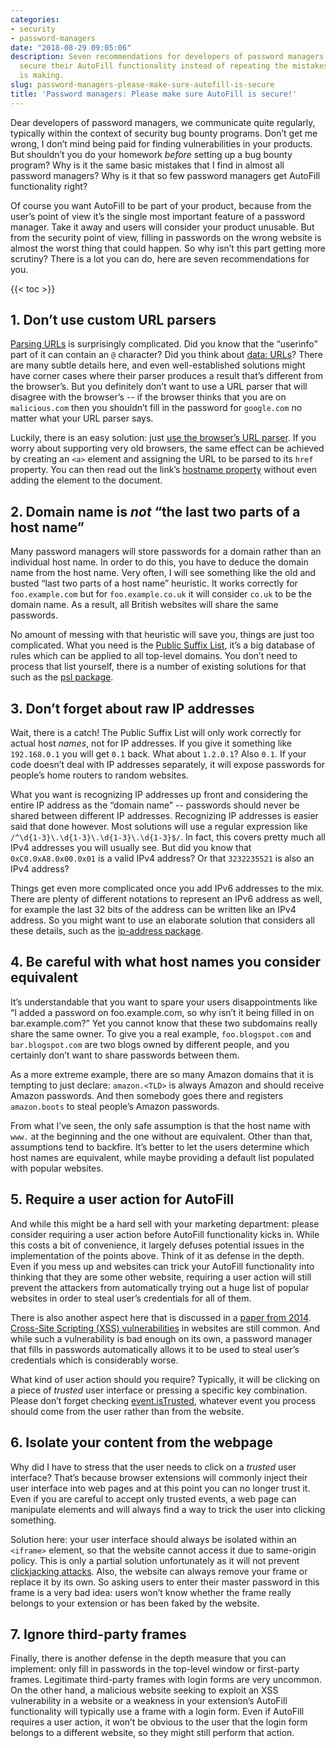 ```yaml
---
categories:
- security
- password-managers
date: "2018-08-29 09:05:06"
description: Seven recommendations for developers of password managers who want to
  secure their AutoFill functionality instead of repeating the mistakes everybody
  is making.
slug: password-managers-please-make-sure-autofill-is-secure
title: 'Password managers: Please make sure AutoFill is secure!'
---
```


Dear developers of password managers, we communicate quite regularly, typically within the context of security bug bounty programs. Don’t get me wrong, I don’t mind being paid for finding vulnerabilities in your products. But shouldn’t you do your homework *before* setting up a bug bounty program? Why is it the same basic mistakes that I find in almost all password managers? Why is it that so few password managers get AutoFill functionality right?

Of course you want AutoFill to be part of your product, because from the user’s point of view it’s the single most important feature of a password manager. Take it away and users will consider your product unusable. But from the security point of view, filling in passwords on the wrong website is almost the worst thing that could happen. So why isn’t this part getting more scrutiny? There is a lot you can do, here are seven recommendations for you.

{{< toc >}}

## 1. Don’t use custom URL parsers

[Parsing URLs](https://tools.ietf.org/html/rfc3986) is surprisingly complicated. Did you know that the “userinfo” part of it can contain an `@` character? Did you think about [data: URLs](https://tools.ietf.org/html/rfc2397)? There are many subtle details here, and even well-established solutions might have corner cases where their parser produces a result that’s different from the browser’s. But you definitely don’t want to use a URL parser that will disagree with the browser’s -- if the browser thinks that you are on `malicious.com` then you shouldn’t fill in the password for `google.com` no matter what your URL parser says.

Luckily, there is an easy solution: just [use the browser’s URL parser](https://developer.mozilla.org/en-US/docs/Web/API/URL). If you worry about supporting very old browsers, the same effect can be achieved by creating an `<a>` element and assigning the URL to be parsed to its `href` property. You can then read out the link’s [hostname property](https://developer.mozilla.org/en-US/docs/Web/API/HTMLHyperlinkElementUtils/hostname) without even adding the element to the document.

## 2. Domain name is *not* “the last two parts of a host name”

Many password managers will store passwords for a domain rather than an individual host name. In order to do this, you have to deduce the domain name from the host name. Very often, I will see something like the old and busted “last two parts of a host name” heuristic. It works correctly for `foo.example.com` but for `foo.example.co.uk` it will consider `co.uk` to be the domain name. As a result, all British websites will share the same passwords.

No amount of messing with that heuristic will save you, things are just too complicated. What you need is the [Public Suffix List](https://publicsuffix.org/), it’s a big database of rules which can be applied to all top-level domains. You don’t need to process that list yourself, there is a number of existing solutions for that such as the [psl package](https://www.npmjs.com/package/psl).

## 3. Don’t forget about raw IP addresses

Wait, there is a catch! The Public Suffix List will only work correctly for actual host *names*, not for IP addresses. If you give it something like `192.168.0.1` you will get `0.1` back. What about `1.2.0.1`? Also `0.1`. If your code doesn’t deal with IP addresses separately, it will expose passwords for people’s home routers to random websites.

What you want is recognizing IP addresses up front and considering the entire IP address as the “domain name” -- passwords should never be shared between different IP addresses. Recognizing IP addresses is easier said that done however. Most solutions will use a regular expression like `/^\d{1-3}\.\d{1-3}\.\d{1-3}\.\d{1-3}$/`. In fact, this covers pretty much all IPv4 addresses you will usually see. But did you know that `0xC0.0xA8.0x00.0x01` is a valid IPv4 address? Or that `3232235521` is also an IPv4 address?

Things get even more complicated once you add IPv6 addresses to the mix. There are plenty of different notations to represent an IPv6 address as well, for example the last 32 bits of the address can be written like an IPv4 address. So you might want to use an elaborate solution that considers all these details, such as the [ip-address package](https://www.npmjs.com/package/ip-address).

## 4. Be careful with what host names you consider equivalent

It’s understandable that you want to spare your users disappointments like “I added a password on foo.example.com, so why isn’t it being filled in on bar.example.com?” Yet you cannot know that these two subdomains really share the same owner. To give you a real example, `foo.blogspot.com` and `bar.blogspot.com` are two blogs owned by different people, and you certainly don’t want to share passwords between them.

As a more extreme example, there are so many Amazon domains that it is tempting to just declare: `amazon.<TLD>` is always Amazon and should receive Amazon passwords. And then somebody goes there and registers `amazon.boots` to steal people’s Amazon passwords.

From what I’ve seen, the only safe assumption is that the host name with `www.` at the beginning and the one without are equivalent. Other than that, assumptions tend to backfire. It’s better to let the users determine which host names are equivalent, while maybe providing a default list populated with popular websites.

## 5. Require a user action for AutoFill

And while this might be a hard sell with your marketing department: please consider requiring a user action before AutoFill functionality kicks in. While this costs a bit of convenience, it largely defuses potential issues in the implementation of the points above. Think of it as defense in the depth. Even if you mess up and websites can trick your AutoFill functionality into thinking that they are some other website, requiring a user action will still prevent the attackers from automatically trying out a huge list of popular websites in order to steal user’s credentials for all of them.

There is also another aspect here that is discussed in a [paper from 2014](https://ben-stock.de/wp-content/uploads/asiacss2014.pdf). [Cross-Site Scripting (XSS) vulnerabilities](https://en.wikipedia.org/wiki/Cross-site_scripting) in websites are still common. And while such a vulnerability is bad enough on its own, a password manager that fills in passwords automatically allows it to be used to steal user’s credentials which is considerably worse.

What kind of user action should you require? Typically, it will be clicking on a piece of *trusted* user interface or pressing a specific key combination. Please don’t forget checking [event.isTrusted](https://developer.mozilla.org/en-US/docs/Web/API/Event/isTrusted), whatever event you process should come from the user rather than from the website.

## 6. Isolate your content from the webpage

Why did I have to stress that the user needs to click on a *trusted* user interface? That’s because browser extensions will commonly inject their user interface into web pages and at this point you can no longer trust it. Even if you are careful to accept only trusted events, a web page can manipulate elements and will always find a way to trick the user into clicking something.

Solution here: your user interface should always be isolated within an `<iframe>` element, so that the website cannot access it due to same-origin policy. This is only a partial solution unfortunately as it will not prevent [clickjacking attacks](https://en.wikipedia.org/wiki/Clickjacking). Also, the website can always remove your frame or replace it by its own. So asking users to enter their master password in this frame is a very bad idea: users won’t know whether the frame really belongs to your extension or has been faked by the website.

## 7. Ignore third-party frames

Finally, there is another defense in the depth measure that you can implement: only fill in passwords in the top-level window or first-party frames. Legitimate third-party frames with login forms are very uncommon. On the other hand, a malicious website seeking to exploit an XSS vulnerability in a website or a weakness in your extension’s AutoFill functionality will typically use a frame with a login form. Even if AutoFill requires a user action, it won’t be obvious to the user that the login form belongs to a different website, so they might still perform that action.
